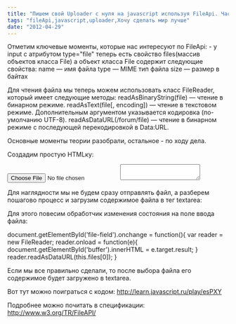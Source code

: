```yaml
---
title: "Пишем свой Uploader с нуля на javascript используя FileApi. Часть1"
tags: "fileApi,javascript,uploader,Хочу сделать мир лучше"
date: "2012-04-29"
---
```


Отметим ключевые моменты, которые нас интересуют по FileApi: - у input с атрибутом type="file" теперь есть свойство files(массив объектов класса File) а объект класса File содержит следующие свойства: name — имя файла type — MIME тип файла size — размер в байтах

Для чтения файла мы теперь можем использовать класс FileReader, который имеет следующие методы: readAsBinaryString(file) — чтение в бинарном режиме. readAsText(file\[, encoding\]) — чтение в текстовом режиме. Дополнительным аргументом указывается кодировка (по-умолчанию UTF-8). readAsDataURL(/forum/file) — чтение в бинарном режиме с последующей перекодировкой в Data:URL.

Основные моменты теории разобрали, остальное - по ходу дела.

Создадим простую HTMLку:

<input type="file" name="file" id="file-field"/> <textarea id="buffer"></textarea>

Для наглядности мы не будем сразу отправлять файл, а разберем пошагово процесс и загрузим содержимое файла в тег textarea:

Для этого повесим обработчик изменения состояния на поле ввода файла:

document.getElementById('file-field').onchange = function(){ var reader = new FileReader; reader.onload = function(e){ document.getElementById('buffer').innerHTML = e.target.result; } reader.readAsDataURL(this.files\[0\]); }

Если мы все правильно сделали, то после выбора файла его содержимое будет загружено в textarea.

Вот тут можно поиграться с кодом: http://learn.javascript.ru/play/esPXY

Подробнее можно почитать в спецификации: http://www.w3.org/TR/FileAPI/
